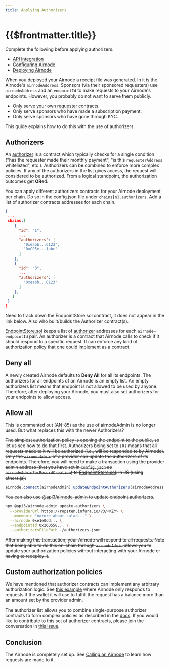 ```yaml
---
title: Applying Authorizers
---
```


# {{$frontmatter.title}}

<TocHeader />
<TOC class="table-of-contents" :include-level="[2,3]" />

Complete the following before applying authorizers.

- [API Integration](api-integration.md)
- [Configuring Airnode](configuring-airnode.md)
- [Deploying Airnode](deploying-airnode.md)
  
When you deployed your Airnode a receipt file was generated. In it is the Airnode's `airnodeAddress`. Sponsors (via their sponsored requesters) use `airnodeAddress` and an `endpointId` to make requests to your Airnode's endpoints. However, you probably do not want to serve them publicly.

- Only serve your own [requester contracts](../../../grp-developers/requesters-sponsors.md).
- Only serve sponsors who have made a subscription payment.
- Only serve sponsors who have gone through KYC.

This guide explains how to do this with the use of authorizers.

## Authorizers

An [authorizer](../../../concepts/authorizer.md) is a contract which typically checks for a single condition ("has the requester made their monthly payment", "is this `requesterAddress` whitelisted", etc.). Authorizers can be combined to enforce more complex policies. If any of the authorizers in the list gives access, the request will considered to be authorized. From a logical standpoint, the authorization outcomes get **OR**ed.

You can apply different authorizers contracts for your Airnode deployment per chain. Do so in the config.json file under `chains[n].authorizers`. Add a list of authorizer contracts addresses for each chain.

```json
{
 ...
 chains:[
    {
      "id": "1",
      ...
      "authorizers": [
        "0xeabb...C123",
        "0xCE5e...1abc"
      ]
    },
    {
      "id": "3",
      ...
      "authorizers": [
        "0xeabb...C123"
      ]
    },
   ]
 } 
}
```

<Fix>Need to track down the EndpointStore.sol contract, it does not appear in the link below. Also who built/builds the Authorizer contract(s).</Fix>

<!-- markdown-link-check-disable-next-line -->
[EndpointStore.sol](../../../reference/concepts/general-structure.md#endpointstore-sol) keeps a list of [authorizer](../../../concepts/authorizer.md) addresses for each `airnode`–`endpointId` pair. An authorizer is a contract that Airnode calls to check if it should respond to a specific request. It can enforce any kind of authorization policy that one could implement as a contract.

## Deny all

A newly created Airnode defaults to **Deny All** for all its endpoints. The authorizers for all endpoints of an Airnode is an empty list. An empty authorizers list means that endpoint is not allowed to be used by anyone. Therefore, after deploying your Airnode, you must also set authorizers for your endpoints to allow access.

## Allow all

<Fix>This is commented out (AN-85) as the use of airnodeAdmin is no longer used. But what replaces this with the newer Authorizers? </Fix>

<!-- markdown-link-check-disable-next-line -->
~~The simplest authorization policy is opening the endpoint to the public, so let us see how to do that first. Authorizers being set to `[0]` means that all requests made to it will be authorized (i.e., will be responded to by Airnode). Only the `airnodeAdmin` of a provider can update the authorizers of its endpoints. Therefore, you will need to make a transaction using the provider admin address (that you have set in `config.json` as `airnodeAdminForRecordCreation`) to [EndpointStore.sol](../../../reference/concepts/general-structure.md#endpointstore-sol). In JS (using ethers.js):~~


```js
airnode.connect(airnodeAdmin).updateEndpointAuthorizers(airnodeAddress, endpointId, [ethers.constants.AddressZero]);
```

~~You can also use [@api3/airnode-admin](https://github.com/api3dao/airnode/tree/pre-alpha/packages/admin#update-authorizers) to update endpoint authorizers.~~

```bash
npx @api3/airnode-admin update-authorizers \
  --providerUrl https://ropsten.infura.io/v3/<KEY> \
  --mnemonic "nature about salad..." \
  --airnode 0xe1e0dd... \
  --endpointId 0x260558... \
  --authorizersFilePath ./authorizers.json
```

~~After making this transaction, your Airnode will respond to all requests.
Note that being able to do this on-chain through `airnodeAdmin` allows you to update your authorization policies without interacting with your Airnode or having to redeploy it.~~

## Custom authorization policies

We have mentioned that authorizer contracts can implement any arbitrary authorization logic.
See [this example](https://github.com/api3dao/airnode/blob/pre-alpha/packages/protocol/contracts/authorizers/MinBalanceAuthorizer.sol) where Airnode only responds to requests if the wallet it will use to fulfill the request has a balance more than an amount set by the provider admin.

The authorizer list allows you to combine single-purpose authorizer contracts to form complex policies as described in the [docs](../../../concepts/authorizer.md#authorizer-list).
If you would like to contribute to this set of authorizer contracts, please join the conversation in [this issue](https://github.com/api3dao/airnode/issues/38).

## Conclusion

The Airnode is completely set up. See [Calling an Airnode](../../../grp-developers/call-an-airnode.md) to learn how requests are made to it.
